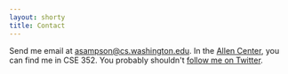 ```yaml
---
layout: shorty
title: Contact
---
```

Send me email at [asampson@cs.washington.edu][email]. In the [Allen Center][], you can find me in CSE 352. You probably shouldn't [follow me on Twitter][twitter].

[twitter]: http://twitter.com/samps
[Allen Center]: http://www.cs.washington.edu/building/
[email]: mailto:asampson@cs.washington.edu
